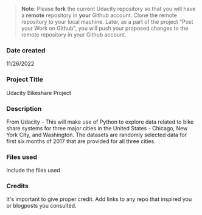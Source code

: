 >**Note**: Please **fork** the current Udacity repository so that you will have a **remote** repository in **your** Github account. Clone the remote repository to your local machine. Later, as a part of the project "Post your Work on Github", you will push your proposed changes to the remote repository in your Github account.

### Date created
11/26/2022

### Project Title
Udacity Bikeshare Project

### Description
From Udacity - This will make use of Python to explore data related to bike share systems for three major cities in the United States - Chicago, New York City, and Washington. The datasets are randomly selected data for first six months of 2017 that are provided for all three cities. 

### Files used
Include the files used

### Credits
It's important to give proper credit. Add links to any repo that inspired you or blogposts you consulted.


